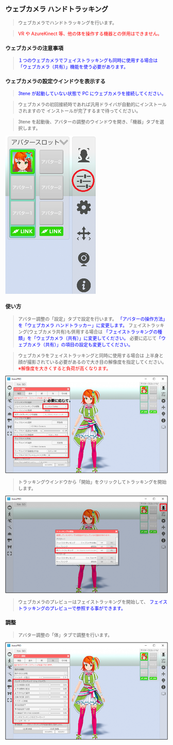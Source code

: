 ## ウェブカメラ ハンドトラッキング

>ウェブカメラでハンドトラッキングを行います。

><font color="Red">VR や AzureKinect 等、他の体を操作する機器との併用はできません。</font>

### ウェブカメラの注意事項

><font color="Blue">１つのウェブカメラでフェイストラッキングも同時に使用する場合は
>「ウェブカメラ（共有）」機能を使う必要があります。</font>


### ウェブカメラの設定ウインドウを表示する

><font color="Blue">3tene が起動していない状態で PC にウェブカメラを接続してください。</font>

>ウェブカメラの初回接続時であれば汎用ドライバが自動的にインストールされますので
>インストールが完了するまで待ってください。

>3tene を起動後、アバターの調整のウインドウを開き、「機器」タブを選択します。

![画像](image/AdjustAvatar_FromMenu.png "")


### 使い方

>アバター調整の「設定」タブで設定を行います。
><font color="Blue">「アバターの操作方法」を「ウェブカメラ ハンドトラッカー」に変更します。</font>
>フェイストラッキング(ウェブカメラ共有)も併用する場合は
><font color="Blue">「フェイストラッキングの種類」を「ウェブカメラ（共有）」に変更してください。</font>
>必要に応じて<font color="Blue">「ウェブカメラ（共有）」の項目の設定も変更してください。</font>

>ウェブカメラをフェイストラッキングと同時に使用する場合は
>上半身と顔が撮影されている必要があるので大き目の解像度を指定してください。
><font color="Red">※解像度を大きくすると負荷が高くなります。</font>


 ![画像](image/WebCamHT_01.png)

>トラッキングウインドウから「開始」をクリックしてトラッキングを開始します。

 ![画像](image/WebCamHT_02.png)

>ウェブカメラのプレビューはフェイストラッキングを開始して、
><font color="Blue">フェイストラッキングのプレビューで参照する事ができます。</font>


### 調整

>アバター調整の「体」タブで調整を行います。

 ![画像](image/WebCamHT_03.png)


